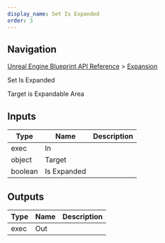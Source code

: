 ```yaml
---
display_name: Set Is Expanded
order: 3
---
```

## Navigation

[Unreal Engine Blueprint API Reference](https://dev.epicgames.com/documentation/en-us/unreal-engine/BlueprintAPI) > [Expansion](https://dev.epicgames.com/documentation/en-us/unreal-engine/BlueprintAPI/Expansion)

Set Is Expanded

Target is Expandable Area

## Inputs

| Type | Name | Description |
| --- | --- | --- |
| exec | In |  |
| object | Target |  |
| boolean | Is Expanded |  |

## Outputs

| Type | Name | Description |
| --- | --- | --- |
| exec | Out |  |
